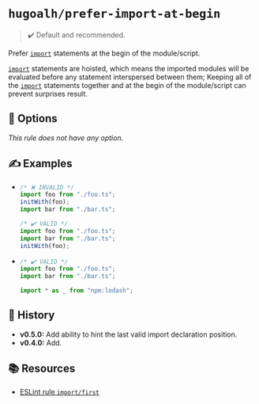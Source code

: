 # `hugoalh/prefer-import-at-begin`

> ✔️ Default and recommended.

Prefer [`import`][ecmascript-import] statements at the begin of the module/script.

[`import`][ecmascript-import] statements are hoisted, which means the imported modules will be evaluated before any statement interspersed between them; Keeping all of the [`import`][ecmascript-import] statements together and at the begin of the module/script can prevent surprises result.

## 🔧 Options

*This rule does not have any option.*

## ✍️ Examples

- ```ts
  /* ❌ INVALID */
  import foo from "./foo.ts";
  initWith(foo);
  import bar from "./bar.ts";

  /* ✔️ VALID */
  import foo from "./foo.ts";
  import bar from "./bar.ts";
  initWith(foo);
  ```
- ```ts
  /* ✔️ VALID */
  import foo from "./foo.ts";
  import bar from "./bar.ts";

  import * as _ from "npm:lodash";
  ```

## 📜 History

- **v0.5.0:** Add ability to hint the last valid import declaration position.
- **v0.4.0:** Add.

## 📚 Resources

- [ESLint rule `import/first`](https://github.com/import-js/eslint-plugin-import/blob/main/docs/rules/first.md)

[ecmascript-import]: https://developer.mozilla.org/en-US/docs/Web/JavaScript/Reference/Statements/import
